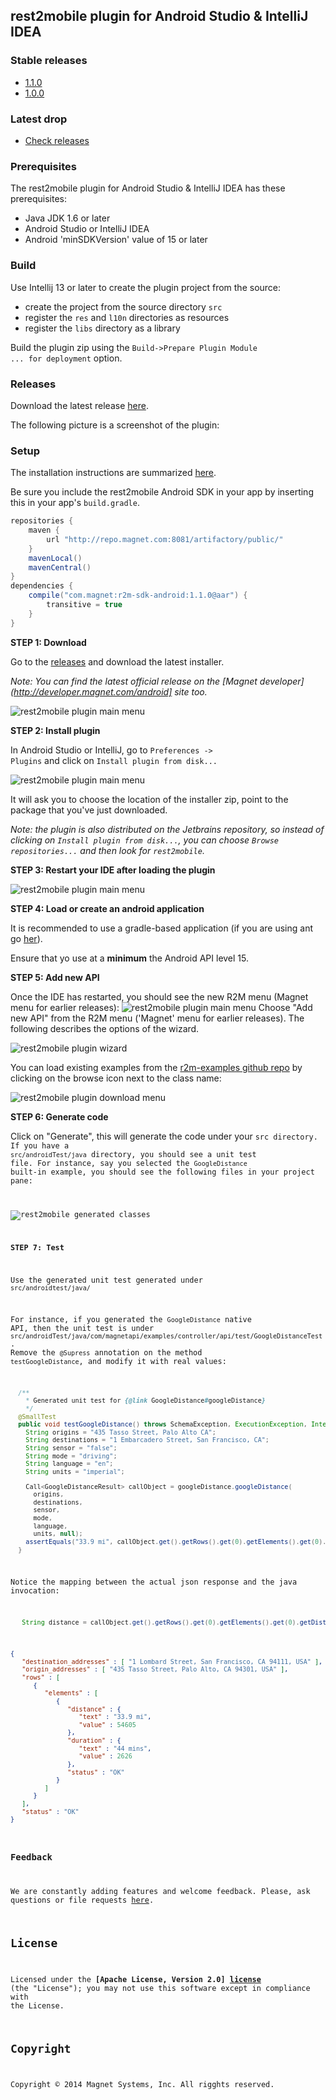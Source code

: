 ## rest2mobile plugin for Android Studio & IntelliJ IDEA

### Stable releases
* [1.1.0](https://github.com/magnetsystems/r2m-plugin-android/releases/1.1.0)
* [1.0.0](https://github.com/magnetsystems/r2m-plugin-android/releases/v1.0.0)

### Latest drop
* [Check releases](https://github.com/magnetsystems/r2m-plugin-android/releases/)

### Prerequisites
The rest2mobile plugin for Android Studio & IntelliJ IDEA has these prerequisites:

* Java JDK 1.6 or later
* Android Studio or IntelliJ IDEA
* Android 'minSDKVersion' value of 15 or later

### Build

Use Intellij 13 or later to create the plugin project from the source:
* create the project from the source directory <code>src</code>
* register the <code>res</code> and <code>l10n</code> directories as resources
* register the <code>libs</code> directory as a library 

Build the plugin zip using the <code>Build->Prepare Plugin Module ... for deployment</code> option.

### Releases

Download the latest release [here](https://github.com/magnetsystems/r2m-plugin-android/releases).

The following picture is a screenshot of the plugin: 

### Setup

The installation instructions are summarized [here](http://developer.magnet.com/android).

Be sure you include the rest2mobile Android SDK in your app by inserting this in your app's <code>build.gradle</code>.
```groovy
repositories {
    maven {
        url "http://repo.magnet.com:8081/artifactory/public/"
    }
    mavenLocal()
    mavenCentral()
}
dependencies {
    compile("com.magnet:r2m-sdk-android:1.1.0@aar") {
        transitive = true
    }
}
```

__STEP 1: Download__

Go to the [releases](https://github.com/magnetsystems/r2m-plugin-android/releases) and download the latest installer. 

*Note: You can find the latest official release on the [Magnet developer](http://developer.magnet.com/android] site too.*

![rest2mobile plugin main menu](doc/img/R2M-download-release.jpg)

__STEP 2: Install plugin__

In Android Studio or IntelliJ, go to <code>Preferences -> Plugins</code> and click on <code>Install plugin from disk...</code>

![rest2mobile plugin main menu](doc/img/R2M-install-plugin.jpg)


It will ask you to choose the location of the installer zip, point to the package that you've just downloaded.

*Note: the plugin is also distributed on the Jetbrains repository, so instead of clicking on <code>Install plugin from disk...</code>, you can choose <code>Browse repositories...</code> and then look for <code>rest2mobile</code>.*

__STEP 3: Restart your IDE after loading the plugin__

![rest2mobile plugin main menu](doc/img/R2M-restart-IDE.jpg)

__STEP 4: Load or create an android application__


It is recommended to use a gradle-based application (if you are using ant go [her](https://github.com/magnetsystems/rest2mobile/wiki/rest2mobile-setup-ant)). 

Ensure that yo use at a __minimum__ the Android API level 15.

__STEP 5: Add new API__

Once the IDE has restarted, you should see the new R2M menu (Magnet menu for earlier releases):
![rest2mobile plugin main menu](doc/img/R2M-menu.jpg)
Choose "Add new API" from the R2M menu ('Magnet' menu for earlier releases). The following describes the options of the wizard. 

![rest2mobile plugin wizard](doc/img/R2M-wizard-description.jpg)

You can load existing examples from the [r2m-examples github repo](https://github.com/magnetsystems/r2m-examples) by clicking on the browse icon next to the class name:

![rest2mobile plugin download menu](doc/img/R2M-download.jpg)

__STEP 6: Generate code__

Click on "Generate", this will generate the code under your <code>src</src> directory. If you have a <code>src/androidTest/java</code> directory, you should see a unit test file.
For instance, say you selected the <code>GoogleDistance</code> built-in example, you should see the following files in your project pane:

![rest2mobile generated classes](doc/img/R2M-generated-classes.jpg)

__STEP 7: Test__

Use the generated unit test generated under <code>src/androidtest/java/</code>

For instance, if you generated the <code>GoogleDistance</code> native API, then the unit test is under <code>src/androidTest/java/com/magnetapi/examples/controller/api/test/GoogleDistanceTest</code>. Remove the <code>@Supress</code> annotation on the method <code>testGoogleDistance</code>, and modify it with real values:
```java
  /**
    * Generated unit test for {@link GoogleDistance#googleDistance}
    */
  @SmallTest
  public void testGoogleDistance() throws SchemaException, ExecutionException, InterruptedException {
    String origins = "435 Tasso Street, Palo Alto CA";
    String destinations = "1 Embarcadero Street, San Francisco, CA";
    String sensor = "false";
    String mode = "driving";
    String language = "en";
    String units = "imperial";

    Call<GoogleDistanceResult> callObject = googleDistance.googleDistance(
      origins, 
      destinations, 
      sensor, 
      mode, 
      language, 
      units, null);
    assertEquals("33.9 mi", callObject.get().getRows().get(0).getElements().get(0).getDistance().getText());// actual distance may vary
  }
```

Notice the mapping between the actual json response and the java invocation:

```java
   String distance = callObject.get().getRows().get(0).getElements().get(0).getDistance().getText());
``` 
```json
{
   "destination_addresses" : [ "1 Lombard Street, San Francisco, CA 94111, USA" ],
   "origin_addresses" : [ "435 Tasso Street, Palo Alto, CA 94301, USA" ],
   "rows" : [
      {
         "elements" : [
            {
               "distance" : {
                  "text" : "33.9 mi",
                  "value" : 54605
               },
               "duration" : {
                  "text" : "44 mins",
                  "value" : 2626
               },
               "status" : "OK"
            }
         ]
      }
   ],
   "status" : "OK"
}
```




### Feedback

We are constantly adding features and welcome feedback. 
Please, ask questions or file requests [here](https://github.com/magnetsystems/r2m-plugin-android/issues).

## License

Licensed under the **[Apache License, Version 2.0] [license]** (the "License");
you may not use this software except in compliance with the License.

## Copyright

Copyright © 2014 Magnet Systems, Inc. All rigghts reserved.

[website]: http://developer.magnet.com
[techdoc]: https://github.com/magnetsystems/rest2mobile/wiki
[r2m-plugin-android]:https://github.com/magnetsystems/r2m-plugin-android/
[r2m-plugin-ios]:https://github.com/magnetsystems/r2m-plugin-ios/
[r2m-cli]:https://github.com/magnetsystems/r2m-cli/
[license]: http://www.apache.org/licenses/LICENSE-2.0
[r2m wiki]:https://github.com/magnetsystems/r2m-cli/wiki
